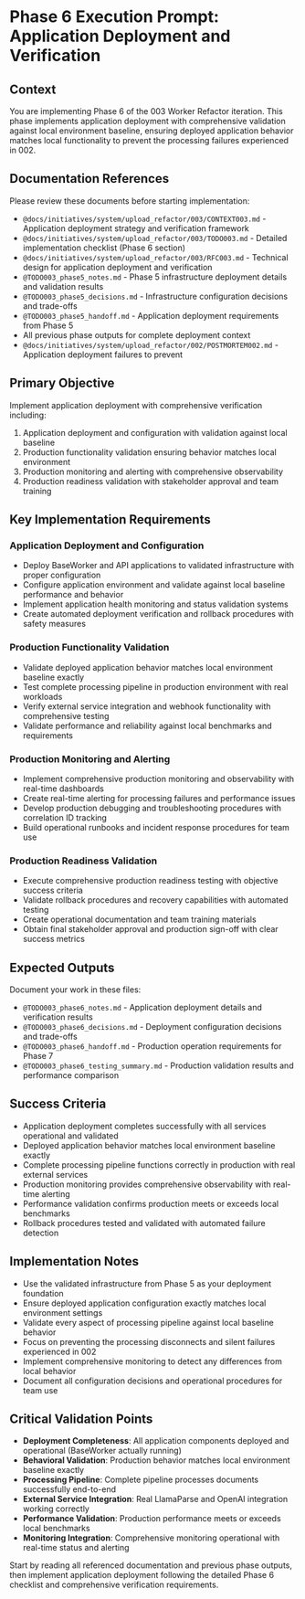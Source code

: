 # Phase 6 Execution Prompt: Application Deployment and Verification

## Context
You are implementing Phase 6 of the 003 Worker Refactor iteration. This phase implements application deployment with comprehensive validation against local environment baseline, ensuring deployed application behavior matches local functionality to prevent the processing failures experienced in 002.

## Documentation References
Please review these documents before starting implementation:
- `@docs/initiatives/system/upload_refactor/003/CONTEXT003.md` - Application deployment strategy and verification framework
- `@docs/initiatives/system/upload_refactor/003/TODO003.md` - Detailed implementation checklist (Phase 6 section)
- `@docs/initiatives/system/upload_refactor/003/RFC003.md` - Technical design for application deployment and verification
- `@TODO003_phase5_notes.md` - Phase 5 infrastructure deployment details and validation results
- `@TODO003_phase5_decisions.md` - Infrastructure configuration decisions and trade-offs
- `@TODO003_phase5_handoff.md` - Application deployment requirements from Phase 5
- All previous phase outputs for complete deployment context
- `@docs/initiatives/system/upload_refactor/002/POSTMORTEM002.md` - Application deployment failures to prevent

## Primary Objective
Implement application deployment with comprehensive verification including:
1. Application deployment and configuration with validation against local baseline
2. Production functionality validation ensuring behavior matches local environment
3. Production monitoring and alerting with comprehensive observability
4. Production readiness validation with stakeholder approval and team training

## Key Implementation Requirements

### Application Deployment and Configuration
- Deploy BaseWorker and API applications to validated infrastructure with proper configuration
- Configure application environment and validate against local baseline performance and behavior
- Implement application health monitoring and status validation systems
- Create automated deployment verification and rollback procedures with safety measures

### Production Functionality Validation
- Validate deployed application behavior matches local environment baseline exactly
- Test complete processing pipeline in production environment with real workloads
- Verify external service integration and webhook functionality with comprehensive testing
- Validate performance and reliability against local benchmarks and requirements

### Production Monitoring and Alerting
- Implement comprehensive production monitoring and observability with real-time dashboards
- Create real-time alerting for processing failures and performance issues
- Develop production debugging and troubleshooting procedures with correlation ID tracking
- Build operational runbooks and incident response procedures for team use

### Production Readiness Validation
- Execute comprehensive production readiness testing with objective success criteria
- Validate rollback procedures and recovery capabilities with automated testing
- Create operational documentation and team training materials
- Obtain final stakeholder approval and production sign-off with clear success metrics

## Expected Outputs
Document your work in these files:
- `@TODO003_phase6_notes.md` - Application deployment details and verification results
- `@TODO003_phase6_decisions.md` - Deployment configuration decisions and trade-offs
- `@TODO003_phase6_handoff.md` - Production operation requirements for Phase 7
- `@TODO003_phase6_testing_summary.md` - Production validation results and performance comparison

## Success Criteria
- Application deployment completes successfully with all services operational and validated
- Deployed application behavior matches local environment baseline exactly
- Complete processing pipeline functions correctly in production with real external services
- Production monitoring provides comprehensive observability with real-time alerting
- Performance validation confirms production meets or exceeds local benchmarks
- Rollback procedures tested and validated with automated failure detection

## Implementation Notes
- Use the validated infrastructure from Phase 5 as your deployment foundation
- Ensure deployed application configuration exactly matches local environment settings
- Validate every aspect of processing pipeline against local baseline behavior
- Focus on preventing the processing disconnects and silent failures experienced in 002
- Implement comprehensive monitoring to detect any differences from local behavior
- Document all configuration decisions and operational procedures for team use

## Critical Validation Points
- **Deployment Completeness**: All application components deployed and operational (BaseWorker actually running)
- **Behavioral Validation**: Production behavior matches local environment baseline exactly
- **Processing Pipeline**: Complete pipeline processes documents successfully end-to-end
- **External Service Integration**: Real LlamaParse and OpenAI integration working correctly
- **Performance Validation**: Production performance meets or exceeds local benchmarks
- **Monitoring Integration**: Comprehensive monitoring operational with real-time status and alerting

Start by reading all referenced documentation and previous phase outputs, then implement application deployment following the detailed Phase 6 checklist and comprehensive verification requirements.